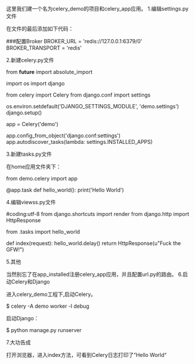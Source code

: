 这里我们建一个名为celery_demo的项目和celery_app应用。
1.编辑settings.py文件

在文件的最后添加如下代码：

###配置Broker
BROKER_URL = 'redis://127.0.0.1:6379/0'
BROKER_TRANSPORT = 'redis'

2.新建celery.py文件

from __future__ import absolute_import

import os
import django

from celery import Celery
from django.conf import settings

os.environ.setdefault('DJANGO_SETTINGS_MODULE', 'demo.settings')
django.setup()

app = Celery('demo')

app.config_from_object('django.conf:settings')
app.autodiscover_tasks(lambda: settings.INSTALLED_APPS)

3.新建tasks.py文件

在home应用文件夹下：

from demo.celery import app

@app.task
def hello_world():
    print('Hello World')

4.编辑viewss.py文件

#coding:utf-8
from django.shortcuts import render
from django.http import HttpResponse

from .tasks import hello_world

def index(request):
    hello_world.delay()
    return HttpResponse(u"Fuck the GFW!")

5.其他

当然别忘了在app_installed注册celery_app应用，并且配置url.py的路由。
6.启动Celery和Django

进入celery_demo工程下,启动Celery。

$ celery -A demo worker -l debug

启动Django：

$ python manage.py runserver

7.大功告成

打开浏览器，进入index方法，可看到Celery日志打印了”Hello World“
